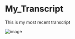 # My_Transcript
This is my most recent transcript

![image](https://user-images.githubusercontent.com/62480963/209482435-1f784043-1c95-41dc-901c-bc3783e0f3de.png)

